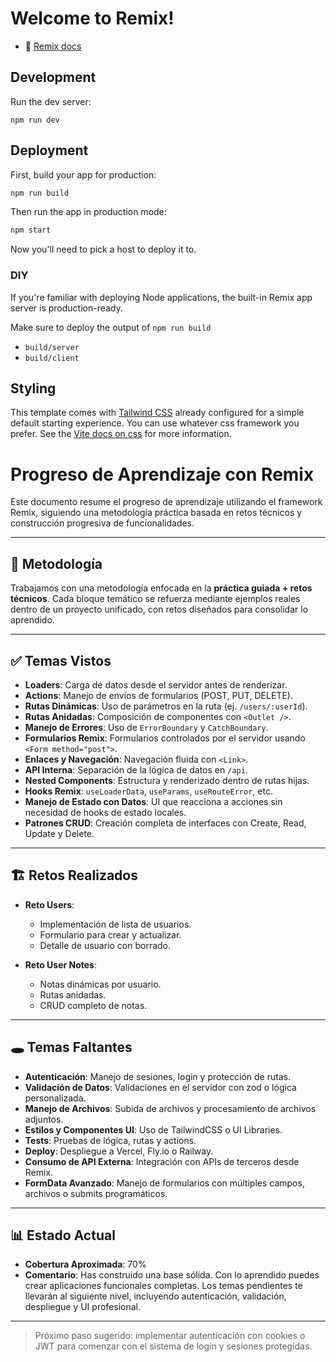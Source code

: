 # Welcome to Remix!

- 📖 [Remix docs](https://remix.run/docs)

## Development

Run the dev server:

```shellscript
npm run dev
```

## Deployment

First, build your app for production:

```sh
npm run build
```

Then run the app in production mode:

```sh
npm start
```

Now you'll need to pick a host to deploy it to.

### DIY

If you're familiar with deploying Node applications, the built-in Remix app server is production-ready.

Make sure to deploy the output of `npm run build`

- `build/server`
- `build/client`

## Styling

This template comes with [Tailwind CSS](https://tailwindcss.com/) already configured for a simple default starting experience. You can use whatever css framework you prefer. See the [Vite docs on css](https://vitejs.dev/guide/features.html#css) for more information.


# Progreso de Aprendizaje con Remix

Este documento resume el progreso de aprendizaje utilizando el framework Remix, siguiendo una metodología práctica basada en retos técnicos y construcción progresiva de funcionalidades.

---

## 🧠 Metodología

Trabajamos con una metodología enfocada en la **práctica guiada + retos técnicos**. Cada bloque temático se refuerza mediante ejemplos reales dentro de un proyecto unificado, con retos diseñados para consolidar lo aprendido.

---

## ✅ Temas Vistos

- **Loaders**: Carga de datos desde el servidor antes de renderizar.
- **Actions**: Manejo de envíos de formularios (POST, PUT, DELETE).
- **Rutas Dinámicas**: Uso de parámetros en la ruta (ej. `/users/:userId`).
- **Rutas Anidadas**: Composición de componentes con `<Outlet />`.
- **Manejo de Errores**: Uso de `ErrorBoundary` y `CatchBoundary`.
- **Formularios Remix**: Formularios controlados por el servidor usando `<Form method="post">`.
- **Enlaces y Navegación**: Navegación fluida con `<Link>`.
- **API Interna**: Separación de la lógica de datos en `/api`.
- **Nested Components**: Estructura y renderizado dentro de rutas hijas.
- **Hooks Remix**: `useLoaderData`, `useParams`, `useRouteError`, etc.
- **Manejo de Estado con Datos**: UI que reacciona a acciones sin necesidad de hooks de estado locales.
- **Patrones CRUD**: Creación completa de interfaces con Create, Read, Update y Delete.

---

## 🏗️ Retos Realizados

- **Reto Users**: 
  - Implementación de lista de usuarios.
  - Formulario para crear y actualizar.
  - Detalle de usuario con borrado.
  
- **Reto User Notes**:
  - Notas dinámicas por usuario.
  - Rutas anidadas.
  - CRUD completo de notas.

---

## 🕳️ Temas Faltantes

- **Autenticación**: Manejo de sesiones, login y protección de rutas.
- **Validación de Datos**: Validaciones en el servidor con zod o lógica personalizada.
- **Manejo de Archivos**: Subida de archivos y procesamiento de archivos adjuntos.
- **Estilos y Componentes UI**: Uso de TailwindCSS o UI Libraries.
- **Tests**: Pruebas de lógica, rutas y actions.
- **Deploy**: Despliegue a Vercel, Fly.io o Railway.
- **Consumo de API Externa**: Integración con APIs de terceros desde Remix.
- **FormData Avanzado**: Manejo de formularios con múltiples campos, archivos o submits programáticos.

---

## 📊 Estado Actual

- **Cobertura Aproximada**: 70%
- **Comentario**: 
  Has construido una base sólida. Con lo aprendido puedes crear aplicaciones funcionales completas.
  Los temas pendientes te llevarán al siguiente nivel, incluyendo autenticación, validación, despliegue y UI profesional.

---

> Próximo paso sugerido: implementar autenticación con cookies o JWT para comenzar con el sistema de login y sesiones protegidas.

